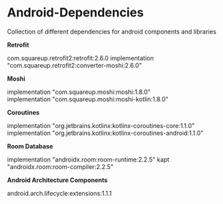 # Android-Dependencies
Collection of different dependencies for android components and libraries

**Retrofit**

com.squareup.retrofit2:retrofit:2.6.0
implementation "com.squareup.retrofit2:converter-moshi:2.6.0"

**Moshi**

implementation "com.squareup.moshi:moshi:1.8.0"  
implementation "com.squareup.moshi:moshi-kotlin:1.8.0"

**Coroutines**

implementation "org.jetbrains.kotlinx:kotlinx-coroutines-core:1.1.0"    
implementation "org.jetbrains.kotlinx:kotlinx-coroutines-android:1.1.0"

**Room Database**

implementation "androidx.room:room-runtime:2.2.5"
kapt "androidx.room:room-compiler:2.2.5"

**Android Architecture Components**

android.arch.lifecycle:extensions:1.1.1


